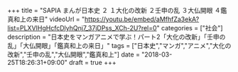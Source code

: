 +++
title =  "SAPIA まんが日本史 ２ １大化の改新 ２壬申の乱 ３大仏開眼 ４鑑真和上の来日"
videoUrl = "https://youtu.be/embed/aMfhfZa3ekA?list=PLXVIHgHcfcDlyhQnj7_37jDPss_XCh-2U?rel=0"
categories = ["社会"]
description = "日本史をマンガアニメで学ぶ！パート2「大化の改新」「壬申の乱」「大仏開眼」「鑑真和上の来日」"
tags = ["日本史","マンガ","アニメ","大化の改新","壬申の乱","大仏開眼","鑑真和上"]
date = "2018-03-25T18:26:31+09:00"
draft = true
+++


